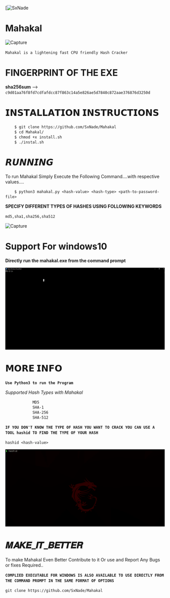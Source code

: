 [![SxNade](https://img.shields.io/badge/MadeBy-SxNade-red)

# Mahakal

![Capture](https://i.pinimg.com/originals/c7/51/4c/c7514c0139a01e05a02bc0e5fdcec013.jpg)


`Mahakal is a lightening fast CPU friendly Hash Cracker`  

# FINGERPRINT OF THE EXE

**sha256sum** --> `c9d01aa76f8fd7cdfafdcc87f863c14a5e826ae5d7840c872aae376876d3250d`

# 𝗜𝗡𝗦𝗧𝗔𝗟𝗟𝗔𝗧𝗜𝗢𝗡 𝗜𝗡𝗦𝗧𝗥𝗨𝗖𝗧𝗜𝗢𝗡𝗦

        $ git clone https://github.com/SxNade/Mahakal
        $ cd Mahakal/
        $ chmod +x install.sh
        $ ./instal.sh

# 𝙍𝙐𝙉𝙉𝙄𝙉𝙂
To run Mahakal Simply Execute the Following Command....with respective values....

        $ python3 mahakal.py <hash-value> <hash-type> <path-to-password-file>

**SPECIFY DIFFERENT TYPES OF HASHES USING FOLLOWING KEYWORDS**

`md5,sha1,sha256,sha512`

![Capture](https://github.com/SxNade/Mahakal/blob/main/crack2.gif)

# Support For windows10

**Directly run the mahakal.exe from the command prompt**

![Mahakal](https://github.com/SxNade/Mahakal/blob/main/mahakal.gif)

# 𝗠𝗢𝗥𝗘 𝗜𝗡𝗙𝗢

**`Use Python3 to run the Program`**

*Supported Hash Types with Mahakal*

                MD5
                SHA-1
                SHA-256
                SHA-512

**`IF YOU DON'T KNOW THE TYPE OF HASH YOU WANT TO CRACK YOU CAN USE A TOOL hashid TO FIND THE TYPE OF YOUR HASH`**

`hashid <hash-value>`

![Capture](https://github.com/SxNade/Mahakal/blob/main/hash-id.gif)


# 𝑴𝑨𝑲𝑬_𝑰𝑻_𝑩𝑬𝑻𝑻𝑬𝑹
To make Mahakal Even Better Contribute to it Or use and Report Any Bugs or fixes Required..

**`COMPLIED EXECUTABLE FOR WINDOWS IS ALSO AVAILABLE TO USE DIRECTLY FROM THE COMMAND PROMPT IN THE SAME FORMAT OF OPTIONS`**

`git clone https://github.com/SxNade/Mahakal`

